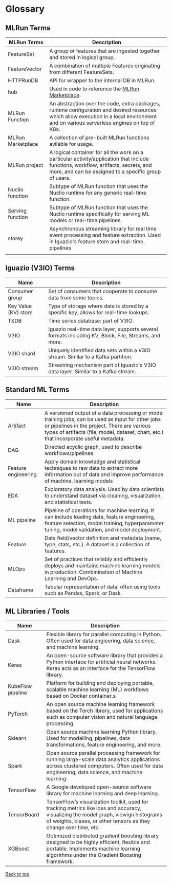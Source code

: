 # Glossary

## MLRun Terms

| MLRun Terms              | Description                                                                                                                                                                                    |
| -------------------------- | ----------------------------------------------------------------------------------------------------------------------------------------------------------------------------------------------- |
| FeatureSet               | A group of features that are ingested together and stored in logical group.                                                                                                                      |
| FeatureVector            | A combination of multiple Features originating from different FeatureSets.                                                                                                                       |
| HTTPRunDB                | API for wrapper to the internal DB in MLRun.                                                                                                                                                     |
|hub                       | Used in code to reference the [MLRun Marketplace](../runtimes/load-from-marketplace).                                                                                                                                                     |
| MLRun Function           | An abstraction over the code, extra packages, runtime configuration and desired resources which allow execution in a local environment and on various serverless engines on top of K8s.                                                                                                 |
| MLRun Marketplace        | A collection of pre-built MLRun functions avilable for usage.                                                                                                                                    |
| MLRun project            | A logical container for all the work on a particular activity/application that include functions, workflow, artifacts, secrets, and more, and can be assigned to a specific group of users.                                                                    |
| Nuclio function          | Subtype of MLRun function that uses the Nuclio runtime for any generic real-time function.                                                                                                            |
| Serving function         | Subtype of MLRun function that uses the Nuclio runtime specifically for serving ML models or real-time pipelines.                                                                                     |
| storey                   | Asynchronous streaming library for real time event processing and feature extraction. Used in Iguazio's feature store and real-time. pipelines                                                |
|                          |                                                                        

## Iguazio (V3IO) Terms
| Name                                       | Description          |   
|--------------------------------------------------|---------------------------------------------------------------------------| 
| Consumer group           | Set of consumers that cooperate to consume data from some topics.                                                                                                                             |
| Key Value (KV) store     | Type of storage where data is stored by a specific key, allows for real-time lookups.                                                                                                         |
| TSDB                     | Time series database: part of V3IO.                                                                                                                                                           |
| V3IO                     | Iguazio real-time data layer, supports several formats including KV, Block, File, Streams, and more.                                                                                                    |
| V3IO shard               | Uniquely identified data sets within a V3IO stream. Similar to a Kafka partition.                                                                                                              |
| V3IO stream              | Streaming mechanism part of Iguazio's V3IO data layer. Similar to a Kafka stream.                                                                                                              |

## Standard ML Terms
| Name                                       | Description          |   
|--------------------------------------------------|---------------------------------------------------------------------------| 
| Artifact                 | A versioned output of a data processing or model training jobs, can be used as input for other jobs or pipelines in the project. There are various types of artifacts (file, model, dataset, chart, etc.) that incorporate useful metadata.       |
| DAG                      | Directed acyclic graph, used to describe workflows/pipelines.                                                                                                                                  |
| Feature engineering      | Apply domain knowledge and statistical techniques to raw data to extract more information out of data and improve performance of machine. learning models                                      |
| EDA                      | Exploratory data analysis. Used by data scientists to understand dataset via cleaning, visualization, and statistical tests.                                                                   |
| ML pipeline              | Pipeline of operations for machine learning. It can include loading data, feature engineering, feature selection, model training, hyperparameter tuning, model validation, and model deployment. |
| Feature                  | Data field/vector definition and metadata (name, type, stats, etc.). A dataset is a collection of features.                                                                                                           |
| MLOps                    | Set of practices that reliably and efficiently deploys and maintains machine learning models in production. Combinination of Machine Learning and DevOps.                                   |
| Dataframe                | Tabular representation of data, often using tools such as Pandas, Spark, or Dask.                                                                                                              |

## ML Libraries / Tools


| Name              | Description                                                                                                                                                                                    |
| -------------------------- | ----------------------------------------------------------------------------------------------------------------------------------------------------------------------------------------------- |
| Dask                     | Flexible library for parallel computing in Python. Often used for data engieering, data science, and machine learning.                                                                         |
| Keras                    | An open-source software library that provides a Python interface for artificial neural networks. Keras acts as an interface for the TensorFlow library.                                         |
| KubeFlow pipeline        | Platform for building and deploying portable, scalable machine learning (ML) workflows based on Docker container.s                                                                             |
| PyTorch                  | An open source machine learning framework based on the Torch library, used for applications such as computer vision and natural language. processing                                                 |
| Sklearn                  | Open source machine learning Python library. Used for modelling, pipelines, data transformations, feature engineering, and more.                                                              |
| Spark                    | Open source parallel processing framework for running large-scale data analytics applications across clustered computers. Often used for data engineering, data science, and machine learning. |
| TensorFlow               | A Google developed open-source software library for machine learning and deep learning.                                                                                                                            |
| TensorBoard              |  TensorFlow’s visualization toolkit, used for tracking metrics like loss and accuracy, visualizing the model graph, viewign histograms of weights, biases, or other tensors as they change over time, etc. |
| XGBoost                  | Optimized distributed gradient boosting library designed to be highly efficient, flexible and portable. Implements machine learning algorithms under the Gradient Boosting framework.          |

[Back to top](#top)

<!--Add?
MPI - Message Passing Interface
-->

<!-- Really Specific - Maybe not for Glossary?	
ACCESS_KEY 	Some kind of authentication - no context for what this is
ctx 	Common abbreviation for context - should be evident from code
Event 	 part of streaming ... relation of event to row in FeatureSet - really specific?
